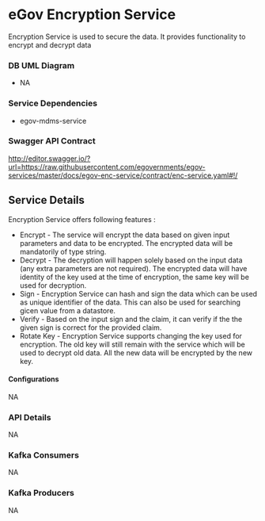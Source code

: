 # eGov Encryption Service

Encryption Service is used to secure the data. It provides functionality to encrypt and decrypt data

### DB UML Diagram

- NA

### Service Dependencies

- egov-mdms-service


### Swagger API Contract

http://editor.swagger.io/?url=https://raw.githubusercontent.com/egovernments/egov-services/master/docs/egov-enc-service/contract/enc-service.yaml#!/

## Service Details

Encryption Service offers following features : 

- Encrypt - The service will encrypt the data based on given input parameters and data to be encrypted. The encrypted data will be mandatorily of type string.
- Decrypt - The decryption will happen solely based on the input data (any extra parameters are not required). The encrypted data will have identity of the key used at the time of encryption, the same key will be used for decryption.
- Sign - Encryption Service can hash and sign the data which can be used as unique identifier of the data. This can also be used for searching gicen value from a datastore.
- Verify - Based on the input sign and the claim, it can verify if the the given sign is correct for the provided claim.
- Rotate Key - Encryption Service supports changing the key used for encryption. The old key will still remain with the service which will be used to decrypt old data. All the new data will be encrypted by the new key.

#### Configurations
NA


### API Details
NA

### Kafka Consumers
NA

### Kafka Producers
NA
